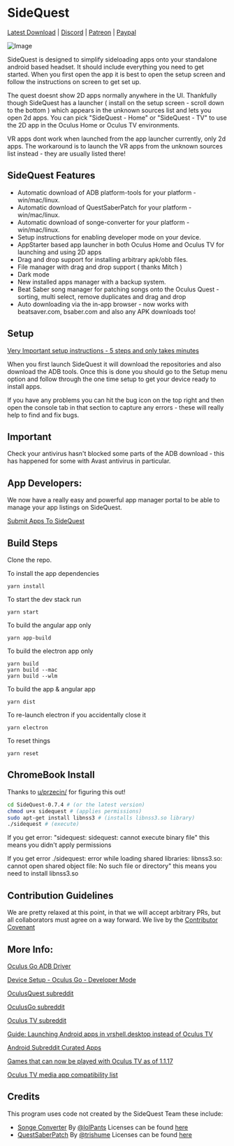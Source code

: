 # SideQuest


[Latest Download](https://sidequestvr.com/#/download) | [Discord](https://discord.gg/pqUz9F7) | [Patreon](https://www.patreon.com/TheExpanseVR) | [Paypal](https://www.paypal.com/cgi-bin/webscr?cmd=_s-xclick&hosted_button_id=744A6C394Q8JG&source=url)

![Image](https://i.imgur.com/288M0zG.png)



SideQuest is designed to simplify sideloading apps onto your standalone android based headset. It should include everything you need to get started. When you first open the app it is best to open the setup screen and follow the instructions on screen to get set up.

The quest doesnt show 2D apps normally anywhere in the UI. Thankfully though SideQuest has a launcher ( install on the setup screen - scroll down to the bottom ) which appears in the unknown sources list and lets you open 2d apps. You can pick "SideQuest - Home" or "SideQuest - TV" to use the 2D app in the Oculus Home or Oculus TV environments. 

VR apps dont work when launched from the app launcher currently, only 2d apps. The workaround is to launch the VR apps from the unknown sources list instead - they are usually listed there!


## SideQuest Features

-   Automatic download of ADB platform-tools for your platform - win/mac/linux.
-   Automatic download of QuestSaberPatch for your platform - win/mac/linux.
-   Automatic download of songe-converter for your platform - win/mac/linux.
-   Setup instructions for enabling developer mode on your device.
-   AppStarter based app launcher in both Oculus Home and Oculus TV for launching and using 2D apps
-   Drag and drop support for installing arbitrary apk/obb files.
-   File manager with drag and drop support ( thanks Mitch ) 
-   Dark mode
-   New installed apps manager with a backup system.
-   Beat Saber song manager for patching songs onto the Oculus Quest - sorting, multi select, remove duplicates and drag and drop
-   Auto downloading via the in-app browser - now works with beatsaver.com, bsaber.com and also any APK downloads too!


## Setup

[Very Important setup instructions - 5 steps and only takes minutes](https://sidequestvr.com/#/setup-howto)

When you first launch SideQuest it will download the repositories and also download the ADB tools. Once this is done you should go to the Setup menu option and follow through the one time setup to get your device ready to install apps.

If you have any problems you can hit the bug icon on the top right and then open the console tab in that section to capture any errors - these will really help to find and fix bugs.

## Important

Check your antivirus hasn't blocked some parts of the ADB download - this has happened for some with Avast antivirus in particular. 

## App Developers: 
We now have a really easy and powerful app manager portal to be able to manage your app listings on SideQuest. 

[Submit Apps To SideQuest](https://github.com/the-expanse/SideQuest/wiki/How-To-Submit-Games)

## Build Steps

Clone the repo. 

To install the app dependencies 
```
yarn install
```

To start the dev stack run 
```
yarn start
```

To build the angular app only
```
yarn app-build
```


To build the electron app only
```
yarn build
yarn build --mac
yarn build --wlm
```

To build the app & angular app
```
yarn dist
```

To re-launch electron if you accidentally close it
```
yarn electron
```

To reset things
```
yarn reset
```

## ChromeBook Install

Thanks to [u/przecin/](https://www.reddit.com/user/przecin/) for figuring this out!


```bash 
cd SideQuest-0.7.4 # (or the latest version)
chmod u+x sidequest # (applies permissions)
sudo apt-get install libnss3 # (installs libnss3.so library)
./sidequest # (execute)
```


If you get error: "sidequest: sidequest: cannot execute binary file" this means you didn't apply permissions


If you get error ./sidequest: error while loading shared libraries: libnss3.so: cannot open shared object file: No such file or directory" this means you need to install libnss3.so

## Contribution Guidelines

We are pretty relaxed at this point, in that we will accept arbitrary PRs, but all collaborators must agree on a way forward. We live by the [Contributor Covenant](https://www.contributor-covenant.org/)

## More Info:

[Oculus Go ADB Driver](https://developer.oculus.com/downloads/package/oculus-go-adb-drivers/)

[Device Setup - Oculus Go - Developer Mode](https://developer.oculus.com/documentation/mobilesdk/latest/concepts/mobile-device-setup-go/)

[OculusQuest subreddit](https://www.reddit.com/r/OculusQuest/)

[OculusGo subreddit](https://www.reddit.com/r/OculusGo)

[Oculus TV subreddit](https://www.reddit.com/r/oculustv/)

[Guide: Launching Android apps in vrshell.desktop instead of Oculus TV](https://www.reddit.com/r/OculusGo/comments/ba6ul9/guide_launching_android_apps_in_vrshelldesktop/)

[Android Subreddit Curated Apps](https://www.reddit.com/r/android/wiki/apps)

[Games that can now be played with Oculus TV as of 1.1.17](https://www.reddit.com/comments/9uney8)

[Oculus TV media app compatibility list](https://www.reddit.com/comments/9x07yj)

## Credits

This program uses code not created by the SideQuest Team these include:

-   [Songe Converter](https://github.com/lolPants/songe-converter) By [@lolPants](https://github.com/lolPants) Licenses can be found [here](https://github.com/the-expanse/SideQuest/blob/master/licenses/songe-converter-license)
-   [QuestSaberPatch](https://github.com/trishume/QuestSaberPatch) By [@trishume](https://github.com/trishume) Licenses can be found [here](https://github.com/the-expanse/SideQuest/blob/master/licenses/QuestSaberPatch-license)
